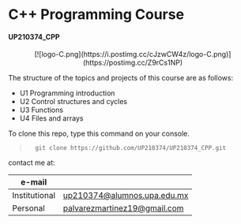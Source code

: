 # C++ Programming Course 
#### UP210374_CPP

<div align ="center">
[![logo-C.png](https://i.postimg.cc/cJzwCW4z/logo-C.png)](https://postimg.cc/Z9rCs1NP)
</div>

The structure of the topics and projects of this course are as follows:

* U1 Programming introduction
* U2 Control structures and cycles
* U3 Functions
* U4 Files and arrays

To clone this repo, type this command on your console.
>       git clone https://github.com/UP210374/UP210374_CPP.git

contact me at:

| e-mail |                              |
--- | ---
Institutional | up210374@alumnos.upa.edu.mx
Personal | palvarezmartinez19@gmail.com
